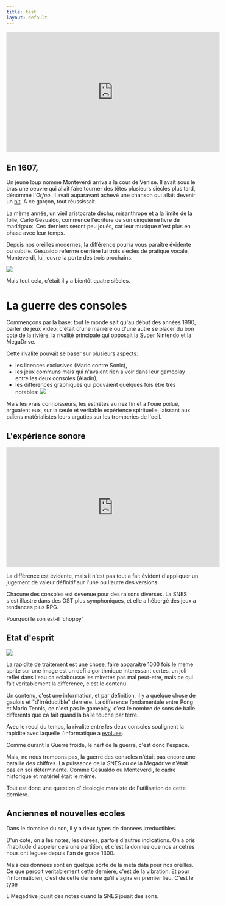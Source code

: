 ```yaml
---
title: test 
layout: default
---
```

<script type="module" src="/chiptunes/js/fm.mjs"> </script>

<iframe width="560" height="315" src="https://www.youtube.com/embed/z3ZX5hFN-is" frameborder="0" allow="accelerometer; autoplay; clipboard-write; encrypted-media; gyroscope; picture-in-picture" allowfullscreen></iframe>

## En 1607,

Un jeune loup nomme Monteverdi arriva a la cour de Venise. Il avait sous le
bras une oeuvre qui allait faire tourner des têtes plusieurs siècles plus tard, dénommé l'_Orfeo_.
Il avait auparavant achevé une chanson qui allait devenir un [hit](https://www.youtube.com/watch?v=oYdnUHCpomQ). A ce garçon, tout réussissait.

La mème année, un vieil aristocrate déchu, misanthrope et a la limite de la
folie, Carlo Gesualdo, commence l'écriture de son cinquième livre de
madrigaux. Ces derniers seront peu joués, car leur musique n'est
plus en phase avec leur temps. 

Depuis nos oreilles modernes, la différence pourra vous paraître évidente ou subtile. Gesualdo referme derrière lui trois siècles de pratique vocale, Monteverdi, lui, ouvre la porte des trois prochains.

![](/chiptunes/assets/trends_gesualdo_monteverdi.png)

Mais tout cela, c'était il y a bientôt quatre siècles.

# La guerre des consoles
Commençons par la base: tout le monde sait qu'au début des années 1990, parler
de jeux video, c'était d'une manière ou d'une autre se placer du bon cote de
la rivière, la rivalité principale qui opposait la Super Nintendo et la
MegaDrive.

Cette rivalité pouvait se baser sur plusieurs aspects:
* les licences exclusives (Mario contre Sonic),
* les jeux communs mais qui n'avaient rien a voir dans leur gameplay entre les deux consoles (Aladin),
* les differences graphiques qui pouvaient quelques fois être très notables:
![](https://assets-prd.ignimgs.com/2019/08/29/3-scoobydoomystery-1567116080076.jpg)

Mais les vrais connoisseurs, les esthètes au nez fin et a l'ouïe poilue,
arguaient eux, sur la seule et véritable expérience spirituelle, laissant aux
païens matérialistes leurs arguties sur les tromperies de l'oeil.

## L'expérience sonore

<iframe width="560" height="315" src="https://www.youtube.com/embed/d5TQBoLf974" frameborder="0" allow="accelerometer; autoplay; clipboard-write; encrypted-media; gyroscope; picture-in-picture" allowfullscreen></iframe>

La différence est évidente, mais il n'est pas tout a fait évident d'appliquer un jugement
de valeur définitif sur l'une ou l'autre des versions.  

Chacune des consoles est devenue pour des raisons diverses. La SNES s'est illustre dans des OST
plus symphoniques, et elle a hébergé des jeux a tendances plus RPG.


Pourquoi le son est-il 'choppy'


## Etat d'esprit

![](https://upload.wikimedia.org/wikipedia/commons/a/a4/Loi_de_Moore.png)

La rapidite de traitement est une
chose, faire apparaitre 1000 fois le meme sprite sur une image est un defi
algorithmique interessant certes, un joli reflet dans l'eau ca eclabousse les mirettes pas mal peut-etre, mais ce qui fait veritablement la difference, c'est le contenu.

Un contenu, c'est une information, et par definition, il y a quelque chose de
gaulois et "d'irréductible" derriere. La difference fondamentale entre Pong
et Mario Tennis, ce n'est pas le gameplay, c'est le nombre de sons de balle
differents que ca fait quand la balle touche par terre.

Avec le recul du temps, la rivalite entre les deux consoles soulignent la
rapidite avec laquelle l'informatique a
[evoluee](https://fr.wikipedia.org/wiki/Loi_de_Moore).

Comme durant la Guerre froide, le nerf de la guerre, c'est donc l'espace.

Mais, ne nous trompons pas, la guerre des consoles n'était pas encore une
bataille des chiffres. La puissance de la SNES ou de la Megadrive n'était pas
en soi déterminante. Comme Gesualdo ou Monteverdi, le cadre historique et
matériel était le même.

Tout est donc une question d'ideologie marxiste de l'utilisation de cette derniere.

## Anciennes et nouvelles ecoles

Dans le domaine du son, il y a deux types de donnees irreductibles.

D'un cote, on a les notes, les durees, parfois d'autres indications. On a
pris l'habitude d'appeler cela une partition, et c'est la donnee que nos
ancetres nous ont leguee depuis l'an de grace 1300.

Mais ces donnees sont en quelque sorte de la meta data pour nos oreilles. Ce
que percoit veritablement cette derniere, c'est de la vibration. Et pour
l'informaticien, c'est de cette derniere qu'il s'agira en premier lieu.
 C'est le type

L Megadrive jouait des notes quand la SNES jouait des sons.